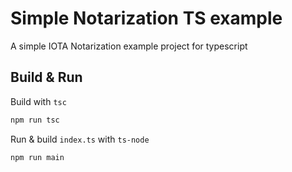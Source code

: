 # Simple Notarization TS example

A simple IOTA Notarization example project for typescript

## Build & Run

Build with `tsc`
```bash
npm run tsc
```

Run & build `index.ts` with `ts-node`

```bash
npm run main
```
